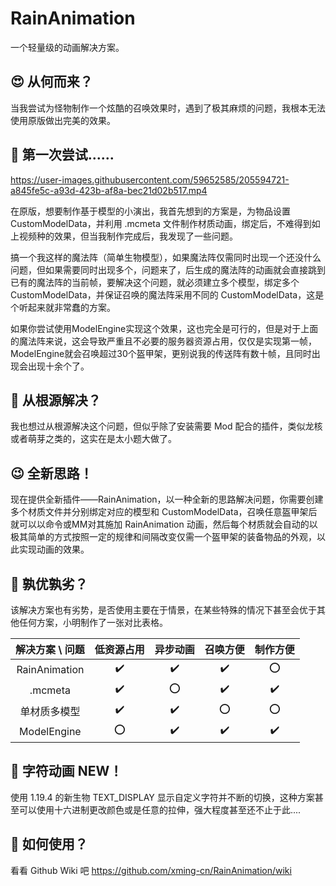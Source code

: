 # RainAnimation
一个轻量级的动画解决方案。

## 😍 从何而来？

当我尝试为怪物制作一个炫酷的召唤效果时，遇到了极其麻烦的问题，我根本无法使用原版做出完美的效果。

## 🤔 第一次尝试......

https://user-images.githubusercontent.com/59652585/205594721-a845fe5c-a93d-423b-af8a-bec21d02b517.mp4

在原版，想要制作基于模型的小演出，我首先想到的方案是，为物品设置 CustomModelData，并利用 .mcmeta 文件制作材质动画，绑定后，不难得到如上视频种的效果，但当我制作完成后，我发现了一些问题。

搞一个我这样的魔法阵（简单生物模型），如果魔法阵仅需同时出现一个还没什么问题，但如果需要同时出现多个，问题来了，后生成的魔法阵的动画就会直接跳到已有的魔法阵的当前帧，要解决这个问题，就必须建立多个模型，绑定多个CustomModelData，并保证召唤的魔法阵采用不同的 CustomModelData，这是个听起来就非常蠢的方案。

如果你尝试使用ModelEngine实现这个效果，这也完全是可行的，但是对于上面的魔法阵来说，这会导致严重且不必要的服务器资源占用，仅仅是实现第一帧，ModelEngine就会召唤超过30个盔甲架，更别说我的传送阵有数十帧，且同时出现会出现十余个了。

## 😤 从根源解决？

我也想过从根源解决这个问题，但似乎除了安装需要 Mod 配合的插件，类似龙核或者萌芽之类的，这实在是太小题大做了。

## 😉 全新思路！

现在提供全新插件——RainAnimation，以一种全新的思路解决问题，你需要创建多个材质文件并分别绑定对应的模型和 CustomModelData，召唤任意盔甲架后就可以以命令或MM对其施加 RainAnimation 动画，然后每个材质就会自动的以极其简单的方式按照一定的规律和间隔改变仅需一个盔甲架的装备物品的外观，以此实现动画的效果。

## 🥵 孰优孰劣？

该解决方案也有劣势，是否使用主要在于情景，在某些特殊的情况下甚至会优于其他任何方案，小明制作了一张对比表格。

| 解决方案 \ 问题 | 低资源占用 | 异步动画 | 召唤方便 | 制作方便 |
| :-------------: | :--------: | :------: | :--------: | :------: |
|  RainAnimation  |     ✔️      |    ✔️     | ✔️        |    ⭕     |
|     .mcmeta     |     ✔️      |    ⭕     | ✔️        |    ✔️     |
|  单材质多模型   |     ✔️      |    ✔️     | ⭕        |    ⭕     |
|   ModelEngine   |     ⭕      |    ✔️     | ✔️        |    ✔️     |

## 🦁 字符动画 NEW！

使用 1.19.4 的新生物 TEXT_DISPLAY 显示自定义字符并不断的切换，这种方案甚至可以使用十六进制更改颜色或是任意的拉伸，强大程度甚至还不止于此....

## 🧐 如何使用？

看看 Github Wiki 吧
https://github.com/xming-cn/RainAnimation/wiki



